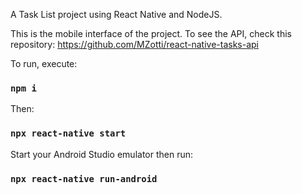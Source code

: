 A Task List project using React Native and NodeJS.

This is the mobile interface of the project. To see the API, check this repository: https://github.com/MZotti/react-native-tasks-api

To run, execute:

### `npm i`

Then:

### `npx react-native start`

Start your Android Studio emulator then run:

### `npx react-native run-android`
